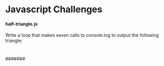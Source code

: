 # Javascript Challenges

#### half-triangle.js
Write a loop that makes seven calls to console.log to output the following triangle:
#
##
###
####
#####
######
#######